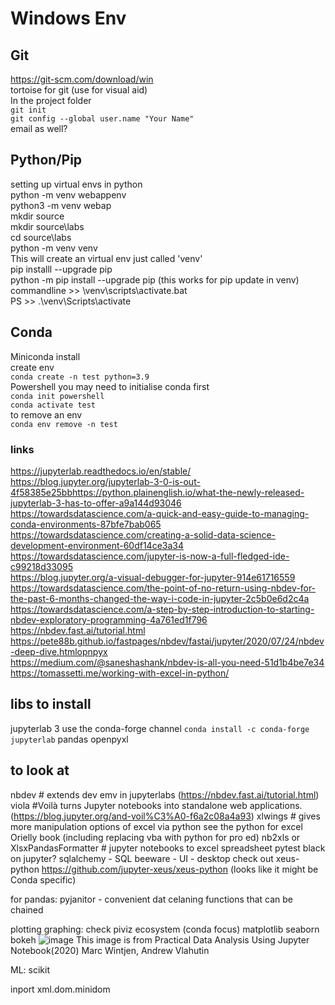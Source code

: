 # Windows Env
## Git
https://git-scm.com/download/win  
tortoise for git (use for visual aid)  
In the project folder  
`git init`  
 `git config --global user.name "Your Name"`  
 email as well?  
     
## Python/Pip
setting up virtual envs in python  
python -m venv webappenv  
python3 -m venv webap  
mkdir source  
mkdir source\labs  
cd source\labs  
python -m venv venv  
	This will create an virtual env just called 'venv'  
pip installl --upgrade pip  
python -m pip install --upgrade pip (this works for pip update in venv)  
commandline >> \venv\scripts\activate.bat  
PS >>  .\venv\Scripts\activate  

## Conda
Miniconda install  
create env  
`conda create -n test python=3.9`  
Powershell you may need to initialise conda first  
`conda init powershell`  
`conda activate test`  
to remove an env  
`conda env remove -n test`


### links
https://jupyterlab.readthedocs.io/en/stable/  
https://blog.jupyter.org/jupyterlab-3-0-is-out-4f58385e25bbhttps://python.plainenglish.io/what-the-newly-released-jupyterlab-3-has-to-offer-a9a144d93046
https://towardsdatascience.com/a-quick-and-easy-guide-to-managing-conda-environments-87bfe7bab065 
https://towardsdatascience.com/creating-a-solid-data-science-development-environment-60df14ce3a34  
https://towardsdatascience.com/jupyter-is-now-a-full-fledged-ide-c99218d33095  
https://blog.jupyter.org/a-visual-debugger-for-jupyter-914e61716559
https://towardsdatascience.com/the-point-of-no-return-using-nbdev-for-the-past-6-months-changed-the-way-i-code-in-jupyter-2c5b0e6d2c4a  
https://towardsdatascience.com/a-step-by-step-introduction-to-starting-nbdev-exploratory-programming-4a761ed1f796  
https://nbdev.fast.ai/tutorial.html  
https://pete88b.github.io/fastpages/nbdev/fastai/jupyter/2020/07/24/nbdev-deep-dive.htmlopnpyx  
https://medium.com/@saneshashank/nbdev-is-all-you-need-51d1b4be7e34  
https://tomassetti.me/working-with-excel-in-python/

## libs to install
jupyterlab 3 use the conda-forge channel
`conda install -c conda-forge jupyterlab`
pandas
openpyxl
## to look at
nbdev # extends dev emv in jupyterlabs (https://nbdev.fast.ai/tutorial.html)
viola #Voilà turns Jupyter notebooks into standalone web applications. (https://blog.jupyter.org/and-voil%C3%A0-f6a2c08a4a93)
xlwings # gives more manipulation options of excel via python see the python for excel Orielly book (including replacing vba with python for pro ed)
nb2xls or XlsxPandasFormatter # jupyter notebooks to excel spreadsheet
pytest
black on jupyter?
sqlalchemy - SQL 
beeware - UI - desktop
check out xeus-python https://github.com/jupyter-xeus/xeus-python (looks like it might be Conda specific)

for pandas:
pyjanitor - convenient dat celaning functions that can be chained

plotting graphing: check piviz ecosystem (conda focus)
matplotlib
seaborn
bokeh
![image](https://user-images.githubusercontent.com/8316686/111890700-2a785000-8a40-11eb-8c61-80fedd19b024.png)
This image is from Practical Data Analysis Using Jupyter Notebook(2020) Marc Wintjen, Andrew Vlahutin


ML:
scikit

 inport xml.dom.minidom
